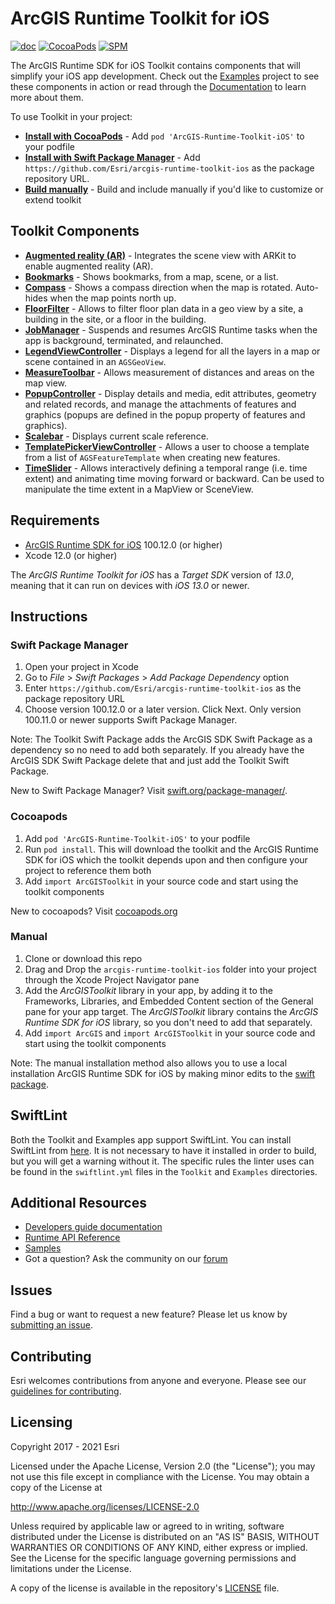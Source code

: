 # ArcGIS Runtime Toolkit for iOS

[![doc](https://img.shields.io/badge/Doc-purple)](Documentation)
[![CocoaPods](https://img.shields.io/cocoapods/v/ArcGIS-Runtime-Toolkit-iOS)](https://cocoapods.org/)
[![SPM](https://img.shields.io/badge/SPM-compatible-4BC51D.svg?style=flat)](https://github.com/apple/swift-package-manager/)

The ArcGIS Runtime SDK for iOS Toolkit contains components that will simplify your iOS app development. Check out the
[Examples](/Examples) project to see these components in action or read through the [Documentation](/Documentation) to
learn more about them.

To use Toolkit in your project:

* **[Install with CocoaPods](#cocoapods)** - Add `pod 'ArcGIS-Runtime-Toolkit-iOS'` to your podfile
* **[Install with Swift Package Manager](#swift-package-manager)** - Add
  `https://github.com/Esri/arcgis-runtime-toolkit-ios` as the package repository URL.
* **[Build manually](#manual)** - Build and include manually if you'd like to customize or extend toolkit

## Toolkit Components

* **[Augmented reality (AR)](Documentation/AR)** - Integrates the scene view with ARKit to enable augmented reality
  (AR).
* **[Bookmarks](Documentation/Bookmarks)** - Shows bookmarks, from a map, scene, or a list.
* **[Compass](Documentation/Compass)** - Shows a compass direction when the map is rotated. Auto-hides when the map
  points north up.
* **[FloorFilter](Documentation/FloorFilter)** - Allows to filter floor plan data in a geo view by a site, a building in the site, or a floor in the building. 
* **[JobManager](Documentation/JobManager)** - Suspends and resumes ArcGIS Runtime tasks when the app is background,
  terminated, and relaunched.
* **[LegendViewController](Documentation/LegendViewController)** - Displays a legend for all the layers in a map or
  scene contained in an `AGSGeoView`.
* **[MeasureToolbar](Documentation/MeasureToolbar)** - Allows measurement of distances and areas on the map view.
* **[PopupController](Documentation/PopupController)** - Display details and media, edit attributes, geometry and
  related records, and manage the attachments of features and graphics (popups are defined in the popup property of
  features and graphics).
* **[Scalebar](Documentation/Scalebar)** - Displays current scale reference.
* **[TemplatePickerViewController](Documentation/TemplatePicker)** - Allows a user to choose a template from a list of
  `AGSFeatureTemplate` when creating new features.
* **[TimeSlider](Documentation/TimeSlider)** - Allows interactively defining a temporal range (i.e. time extent) and
  animating time moving forward or backward. Can be used to manipulate the time extent in a MapView or SceneView.

## Requirements

* [ArcGIS Runtime SDK for iOS](https://developers.arcgis.com/ios/) 100.12.0 (or higher)
* Xcode 12.0 (or higher)

The *ArcGIS Runtime Toolkit for iOS* has a *Target SDK* version of *13.0*, meaning that it can run on devices with *iOS
13.0* or newer.

## Instructions

### Swift Package Manager

 1. Open your project in Xcode
 2. Go to *File* > *Swift Packages* > *Add Package Dependency* option
 3. Enter `https://github.com/Esri/arcgis-runtime-toolkit-ios` as the package repository URL
 4. Choose version 100.12.0 or a later version. Click Next. Only version 100.11.0 or newer supports Swift Package
    Manager.

 Note: The Toolkit Swift Package adds the ArcGIS SDK Swift Package as a dependency so no need to add both separately. If
 you already have the ArcGIS SDK Swift Package delete that and just add the Toolkit Swift Package.

 New to Swift Package Manager? Visit [swift.org/package-manager/](https://swift.org/package-manager/).

### Cocoapods

 1. Add `pod 'ArcGIS-Runtime-Toolkit-iOS'` to your podfile
 2. Run `pod install`. This will download the toolkit and the ArcGIS Runtime SDK for iOS which the toolkit depends upon
    and then configure your project to reference them both
 3. Add `import ArcGISToolkit` in your source code and start using the toolkit components

 New to cocoapods? Visit [cocoapods.org](https://cocoapods.org/)

### Manual

 1. Clone or download this repo
 2. Drag and Drop the `arcgis-runtime-toolkit-ios` folder into your project through the Xcode Project Navigator pane
 3. Add the *ArcGISToolkit* library in your app, by adding it to the Frameworks, Libraries, and Embedded Content section
    of the General pane for your app target. The *ArcGISToolkit* library contains the *ArcGIS Runtime SDK for iOS*
    library, so you don't need to add that separately.
 4. Add `import ArcGIS` and `import ArcGISToolkit` in your source code and start using the toolkit components

Note: The manual installation method also allows you to use a local installation ArcGIS Runtime SDK for iOS by making
minor edits to the [swift package](Package.swift).

## SwiftLint

Both the Toolkit and Examples app support SwiftLint.  You can install SwiftLint from
[here](https://github.com/realm/SwiftLint).  It is not necessary to have it installed in order to build, but you will
get a warning without it.  The specific rules the linter uses can be found in the `swiftlint.yml` files in the `Toolkit`
and `Examples` directories.

## Additional Resources

* [Developers guide documentation](https://developers.arcgis.com/ios)
* [Runtime API Reference](https://developers.arcgis.com/ios/api-reference)
* [Samples](https://github.com/Esri/arcgis-runtime-samples-ios)
* Got a question? Ask the community on our
  [forum](http://geonet.esri.com/community/developers/native-app-developers/arcgis-runtime-sdk-for-ios)

## Issues

Find a bug or want to request a new feature?  Please let us know by [submitting an
issue](https://github.com/Esri/arcgis-runtime-toolkit-ios/issues/new).

## Contributing

Esri welcomes contributions from anyone and everyone. Please see our [guidelines for
contributing](https://github.com/esri/contributing).

## Licensing

Copyright 2017 - 2021 Esri

Licensed under the Apache License, Version 2.0 (the "License"); you may not use this file except in compliance with the
License. You may obtain a copy of the License at

   <http://www.apache.org/licenses/LICENSE-2.0>

Unless required by applicable law or agreed to in writing, software distributed under the License is distributed on an
"AS IS" BASIS, WITHOUT WARRANTIES OR CONDITIONS OF ANY KIND, either express or implied. See the License for the specific
language governing permissions and limitations under the License.

A copy of the license is available in the repository's [LICENSE]( /LICENSE) file.
